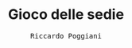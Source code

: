 <h1 align="center">Gioco delle sedie</h1>

<p align="center" style="font-family: monospace">Riccardo Poggiani</p>

